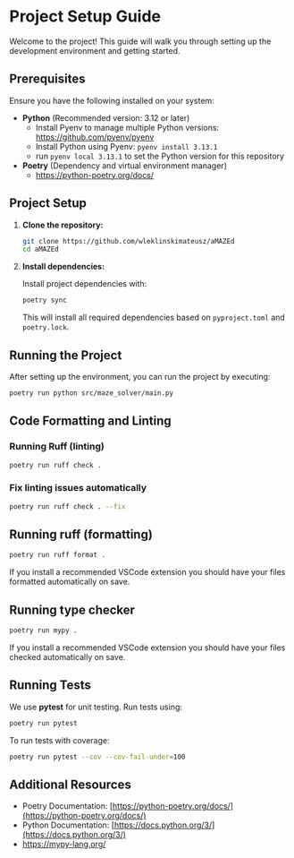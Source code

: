 # Project Setup Guide

Welcome to the project! This guide will walk you through setting up the development environment and getting started.

## Prerequisites

Ensure you have the following installed on your system:

- **Python** (Recommended version: 3.12 or later)
  - Install Pyenv to manage multiple Python versions: https://github.com/pyenv/pyenv
  - Install Python using Pyenv: `pyenv install 3.13.1`
  - run `pyenv local 3.13.1` to set the Python version for this repository
- **Poetry** (Dependency and virtual environment manager)
  - https://python-poetry.org/docs/

## Project Setup

1. **Clone the repository:**
    ```bash
    git clone https://github.com/wleklinskimateusz/aMAZEd
    cd aMAZEd
    ```

2. **Install dependencies:**
    
    Install project dependencies with:
    
    ```bash
    poetry sync
    ```

    This will install all required dependencies based on `pyproject.toml` and `poetry.lock`.

## Running the Project

After setting up the environment, you can run the project by executing:

```bash
poetry run python src/maze_solver/main.py
```

## Code Formatting and Linting
### Running Ruff (linting)

```bash
poetry run ruff check .
```

### Fix linting issues automatically

```bash
poetry run ruff check . --fix
```

## Running ruff (formatting)

```bash
poetry run ruff format .
```
If you install a recommended VSCode extension you should have your files formatted automatically on save.

## Running type checker

```bash
poetry run mypy .
```
If you install a recommended VSCode extension you should have your files checked automatically on save.

## Running Tests

We use **pytest** for unit testing. Run tests using:

```bash
poetry run pytest
```

To run tests with coverage:

```bash
poetry run pytest --cov --cov-fail-under=100
```


## Additional Resources

- Poetry Documentation: [https://python-poetry.org/docs/](https://python-poetry.org/docs/)
- Python Documentation: [https://docs.python.org/3/](https://docs.python.org/3/)
- https://mypy-lang.org/


